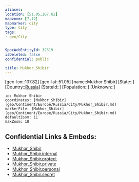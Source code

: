 ```yaml
---
aliases: 
location: [51.05,107.82]
mapzoom: [7,12] 
mapmarker: city 
type: City
tags:
- geo/City


SpocWebEntityId: 32619
isDeleted: false
confidential: public

title: Mukhor_Shibir
---
```

[geo-lon::107.82]
[geo-lat::51.05]
[name::Mukhor Shibir]
[State::]
[Country::[Russia](geo/Continent/Europe/Russia.md)]
[StateId::]
[Population::]
[Unknown::]


```leaflet
id: Mukhor Shibir
coordinates: [Mukhor_Shibir](geo/Continent/Europe/Russia/City/Mukhor_Shibir.md)
markerFile: [Mukhor_Shibir](geo/Continent/Europe/Russia/City/Mukhor_Shibir.md)
defaultZoom: 11 
maxZoom: 18
```


## Confidential Links & Embeds: 
- [Mukhor_Shibir](../../../../../../_public/geo/Continent/Europe/Russia/City/Mukhor_Shibir.md) 
- [Mukhor_Shibir.internal](../../../../../../_internal/geo/Continent/Europe/Russia/City/Mukhor_Shibir.internal.md) 
- [Mukhor_Shibir.protect](../../../../../../_protect/geo/Continent/Europe/Russia/City/Mukhor_Shibir.protect.md) 
- [Mukhor_Shibir.private](../../../../../../_private/geo/Continent/Europe/Russia/City/Mukhor_Shibir.private.md) 
- [Mukhor_Shibir.personal](../../../../../../_personal/geo/Continent/Europe/Russia/City/Mukhor_Shibir.personal.md) 
- [Mukhor_Shibir.secret](../../../../../../_secret/geo/Continent/Europe/Russia/City/Mukhor_Shibir.secret.md) 
